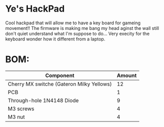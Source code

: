 # Ye's HackPad

Cool hackpad that will allow me to have a key board for gameing movement!! The firmware is making me bang my head aginst the wall still don't quiet understand what I'm suppose to do... Very execity for the keyboard wonder how it different from a laptop.

# BOM:
| Component                                       | Amount  |
|-------------------------------------------------|---------|
| Cherry MX switche (Gateron Milky Yellows)       | 12       |
| PCB                                             | 1       |
| Through-hole 1N4148 Diode                       | 9       |
| M3 screws                                       | 4       |
| M3 nut                                          | 4       |
